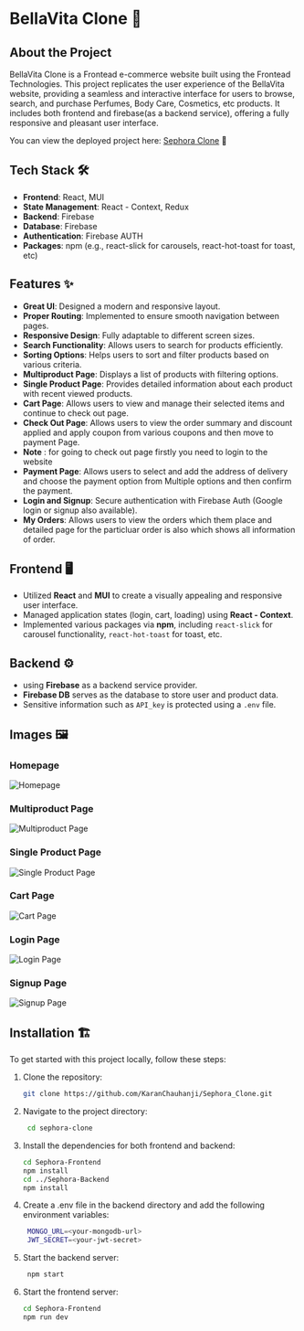 # BellaVita Clone 🌟

## About the Project

BellaVita Clone is a Frontead e-commerce website built using the Frontead Technologies. This project replicates the user experience of the BellaVita website, providing a seamless and interactive interface for users to browse, search, and purchase Perfumes, Body Care, Cosmetics, etc products. It includes both frontend and firebase(as a backend service), offering a fully responsive and pleasant user interface.

You can view the deployed project here: [Sephora Clone](https://bella-vita-clone-one.vercel.app/) 🚀

## Tech Stack 🛠️

- **Frontend**: React, MUI
- **State Management**: React - Context, Redux
- **Backend**: Firebase
- **Database**: Firebase
- **Authentication**: Firebase AUTH
- **Packages**: npm (e.g., react-slick for carousels, react-hot-toast for toast, etc)

## Features ✨

- **Great UI**: Designed a modern and responsive layout.
- **Proper Routing**: Implemented to ensure smooth navigation between pages.
- **Responsive Design**: Fully adaptable to different screen sizes.
- **Search Functionality**: Allows users to search for products efficiently.
- **Sorting Options**: Helps users to sort and filter products based on various criteria.
- **Multiproduct Page**: Displays a list of products with filtering options.
- **Single Product Page**: Provides detailed information about each product with recent viewed products.
- **Cart Page**: Allows users to view and manage their selected items and continue to check out page.
- **Check Out Page**: Allows users to view the order summary and discount applied and apply coupon from various coupons and then move to payment Page.
- **Note** : for going to check out page firstly you need to login to the website
- **Payment Page**: Allows users to select and add the address of delivery and choose the payment option from Multiple options and then confirm the payment.
- **Login and Signup**: Secure authentication with Firebase Auth (Google login or signup also available).
- **My Orders**: Allows users to view the orders which them place and detailed page for the particluar order is also which shows all information of order.

## Frontend 🖥️

- Utilized **React** and **MUI** to create a visually appealing and responsive user interface.
- Managed application states (login, cart, loading) using **React - Context**.
- Implemented various packages via **npm**, including `react-slick` for carousel functionality, `react-hot-toast` for toast, etc.

## Backend ⚙️

- using **Firebase** as a backend service provider.
- **Firebase DB** serves as the database to store user and product data.
- Sensitive information such as `API_key` is protected using a `.env` file.

## Images 🖼️

### Homepage

![Homepage](https://github.com/RohitG8812/BellaVita_Clone/blob/main/src/assets/preview/homepage.png?raw=true)

### Multiproduct Page

![Multiproduct Page](https://raw.githubusercontent.com/KaranChauhanji/Sephora_Clone/94fa2654fe3ed212edb1318223fdd86dfad7b4a4/Sephora-Frontend/public/multi.png)

### Single Product Page

![Single Product Page](https://raw.githubusercontent.com/KaranChauhanji/Sephora_Clone/94fa2654fe3ed212edb1318223fdd86dfad7b4a4/Sephora-Frontend/public/single.png)

### Cart Page

![Cart Page](https://raw.githubusercontent.com/KaranChauhanji/Sephora_Clone/94fa2654fe3ed212edb1318223fdd86dfad7b4a4/Sephora-Frontend/public/cart.png)

### Login Page

![Login Page](https://raw.githubusercontent.com/KaranChauhanji/Sephora_Clone/94fa2654fe3ed212edb1318223fdd86dfad7b4a4/Sephora-Frontend/public/Login.png)

### Signup Page

![Signup Page](https://raw.githubusercontent.com/KaranChauhanji/Sephora_Clone/94fa2654fe3ed212edb1318223fdd86dfad7b4a4/Sephora-Frontend/public/signup.png)

## Installation 🏗️

To get started with this project locally, follow these steps:

1. Clone the repository:

   ```bash
   git clone https://github.com/KaranChauhanji/Sephora_Clone.git

2. Navigate to the project directory:

   ```bash
    cd sephora-clone

3. Install the dependencies for both frontend and backend:

   ```bash
   cd Sephora-Frontend
   npm install
   cd ../Sephora-Backend
   npm install

4. Create a .env file in the backend directory and add the following environment variables:

   ```bash
    MONGO_URL=<your-mongodb-url>
    JWT_SECRET=<your-jwt-secret>

5. Start the backend server:

   ```bash
    npm start

6. Start the frontend server:

    ```bash
    cd Sephora-Frontend
    npm run dev
    
